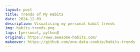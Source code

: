 ```yaml
---
layout: post
title: Trends of My Habits
date: 2024-12-09
description: Visualising my personal habit trends
img: habits-trends.png
tags: [personal, python]
original: https://www.awesome-habits.com/
makeover: https://github.com/one-data-cookie/habits-trends
---
```

